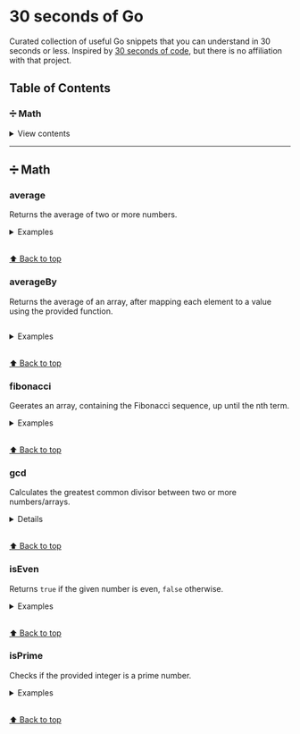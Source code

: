 # 30 seconds of Go

Curated collection of useful Go snippets that you can understand in 30 seconds or less. Inspired by [30 seconds of code](https://github.com/30-seconds/30-seconds-of-code), but there is no affiliation with that project.

## Table of Contents

### ➗ Math

<details>
<summary>View contents</summary>

* [`average`](#average)
* [`averageBy`](#averageby)
* [`fibonacci`](#fibonacci)
* [`gcd`](#gcd)
* [`isEven`](#iseven)
* [`isPrime`](#isprime)

</details>

------

## ➗ Math

### average

Returns the average of two or more numbers.

<details>
<summary>Examples</summary>

```go
```

</details>

<br>[⬆ Back to top](#table-of-contents)

### averageBy

Returns the average of an array, after mapping each element to a value using the provided function.

```go
```

<details>
<summary>Examples</summary>

```go
```

</details>

<br>[⬆ Back to top](#table-of-contents)

### fibonacci

Geerates an array, containing the Fibonacci sequence, up until the nth term.

<details>
<summary>Examples</summary>

```go
```

</details>

<br>[⬆ Back to top](#table-of-contents)


### gcd

Calculates the greatest common divisor between two or more numbers/arrays.

<details>
<summay>Examples</summay>

```go
```

</details>

<br>[⬆ Back to top](#table-of-contents)

### isEven

Returns `true` if the given number is even, `false` otherwise.

<details>
<summary>Examples</summary>

```go
```

</details>

<br>[⬆ Back to top](#table-of-contents)

### isPrime

Checks if the provided integer is a prime number.

<details>
<summary>Examples</summary>

```go
```

</details>

<br>[⬆ Back to top](#table-of-contents)


